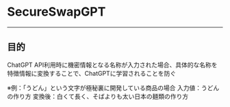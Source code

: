 # SecureSwapGPT

---
## 目的
ChatGPT API利用時に機密情報となる名称が入力された場合、具体的な名称を特徴情報に変換することで、ChatGPTに学習されることを防ぐ

※例：「うどん」という文字が極秘裏に開発している商品の場合
入力値：うどんの作り方
変換後：白くて長く、そばよりも太い日本の麺類の作り方

